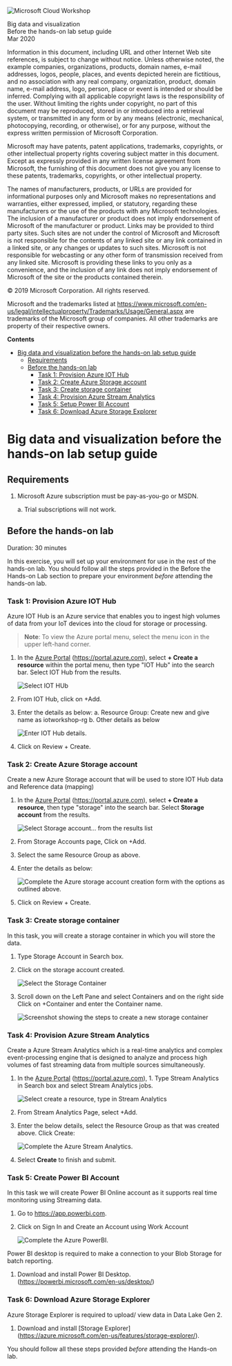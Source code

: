 ![Microsoft Cloud Workshop](https://github.com/Microsoft/MCW-Template-Cloud-Workshop/raw/master/Media/ms-cloud-workshop.png 'Microsoft Cloud Workshop')

<div class="MCWHeader1">
Big data and visualization
</div>
    
<div class="MCWHeader2">
Before the hands-on lab setup guide
</div>

<div class="MCWHeader3">
Mar 2020
</div>

Information in this document, including URL and other Internet Web site references, is subject to change without notice. Unless otherwise noted, the example companies, organizations, products, domain names, e-mail addresses, logos, people, places, and events depicted herein are fictitious, and no association with any real company, organization, product, domain name, e-mail address, logo, person, place or event is intended or should be inferred. Complying with all applicable copyright laws is the responsibility of the user. Without limiting the rights under copyright, no part of this document may be reproduced, stored in or introduced into a retrieval system, or transmitted in any form or by any means (electronic, mechanical, photocopying, recording, or otherwise), or for any purpose, without the express written permission of Microsoft Corporation.

Microsoft may have patents, patent applications, trademarks, copyrights, or other intellectual property rights covering subject matter in this document. Except as expressly provided in any written license agreement from Microsoft, the furnishing of this document does not give you any license to these patents, trademarks, copyrights, or other intellectual property.

The names of manufacturers, products, or URLs are provided for informational purposes only and Microsoft makes no representations and warranties, either expressed, implied, or statutory, regarding these manufacturers or the use of the products with any Microsoft technologies. The inclusion of a manufacturer or product does not imply endorsement of Microsoft of the manufacturer or product. Links may be provided to third party sites. Such sites are not under the control of Microsoft and Microsoft is not responsible for the contents of any linked site or any link contained in a linked site, or any changes or updates to such sites. Microsoft is not responsible for webcasting or any other form of transmission received from any linked site. Microsoft is providing these links to you only as a convenience, and the inclusion of any link does not imply endorsement of Microsoft of the site or the products contained therein.

© 2019 Microsoft Corporation. All rights reserved.

Microsoft and the trademarks listed at <https://www.microsoft.com/en-us/legal/intellectualproperty/Trademarks/Usage/General.aspx> are trademarks of the Microsoft group of companies. All other trademarks are property of their respective owners.

**Contents**

<!-- TOC -->

- [Big data and visualization before the hands-on lab setup guide](#big-data-and-visualization-before-the-hands-on-lab-setup-guide)
  - [Requirements](#requirements)
  - [Before the hands-on lab](#before-the-hands-on-lab)
    - [Task 1: Provision Azure IOT Hub](#task-1-provision-azure-databricks)
    - [Task 2: Create Azure Storage account](#task-2-create-azure-storage-account)
    - [Task 3: Create storage container](#task-3-create-storage-container)
    - [Task 4: Provision Azure Stream Analytics](#task-4-provision-azure-data-factory)
    - [Task 5: Setup Power BI Account](#task-5-download-and-install-power-bi-desktop)
    - [Task 6: Download Azure Storage Explorer](#task-6-download-and-install-azure-storage-explorer)

<!-- /TOC -->

# Big data and visualization before the hands-on lab setup guide

## Requirements

1.  Microsoft Azure subscription must be pay-as-you-go or MSDN.

    a. Trial subscriptions will not work.

## Before the hands-on lab

Duration: 30 minutes

In this exercise, you will set up your environment for use in the rest of the hands-on lab. You should follow all the steps provided in the Before the Hands-on Lab section to prepare your environment _before_ attending the hands-on lab.

### Task 1: Provision Azure IOT Hub

Azure IOT Hub is an Azure service that enables you to ingest high volumes of data from your IoT devices into the cloud for storage or processing.

> **Note**: To view the Azure portal menu, select the menu icon in the upper left-hand corner.


1. In the [Azure Portal](https://portal.azure.com) (https://portal.azure.com), select **+ Create a resource** within the portal menu, then type "IOT Hub" into the search bar. Select IOT Hub from the results.

   ![Select IOT HUb](media/iot_hub_1.png)

2. From IOT Hub, click on +Add.

3. Enter the details as below:
    a.	Resource Group: Create new and give name as iotworkshop-rg
    b.	Other details as below

   ![Enter IOT Hub details.](media/iot_hub_3.png)

4. Click on Review + Create.

### Task 2: Create Azure Storage account

Create a new Azure Storage account that will be used to store IOT Hub data and Reference data (mapping)

1. In the [Azure Portal](https://portal.azure.com) (<https://portal.azure.com>), select **+ Create a resource**, then type "storage" into the search bar. Select **Storage account** from the results.

   ![Select Storage account... from the results list](media/storage_account_1.png)

2. From Storage Accounts page, Click on +Add. 

3. Select the same Resource Group as above.

4. Enter the details as below:

    ![Complete the Azure storage account creation form with the options as outlined above.](media/storage_account_4.png)

5. Click on Review + Create.

### Task 3: Create storage container

In this task, you will create a storage container in which you will store the data.

1. Type Storage Account in Search box.

2. Click on the storage account created.

   ![Select the Storage Container](media/storage_container_2.png)

3. Scroll down on the Left Pane and select Containers and on the right side Click on +Container and enter the Container name.

   ![Screenshot showing the steps to create a new storage container](media/storage_container_3.png)

### Task 4: Provision Azure Stream Analytics

Create a Azure Stream Analytics which is a real-time analytics and complex event-processing engine that is designed to analyze and process high volumes of fast streaming data from multiple sources simultaneously.

1. In the [Azure Portal](https://portal.azure.com) (<https://portal.azure.com>), 1.	Type Stream Analytics in Search box and select Stream Analytics jobs.

   ![Select create a resource, type in Stream Analytics](media/stream_analytics_1.png)

2. From Stream Analytics Page, select +Add.

3. Enter the below details, select the Resource Group as that was created above. Click Create:

   ![Complete the Azure Stream Analytics.](media/stream_analytics_3.png)

4. Select **Create** to finish and submit.

### Task 5: Create Power BI Account

In this task we will create Power BI Online account as it supports real time monitoring using Streaming data.

1. Go to https://app.powerbi.com.
2. Click on Sign In and Create an Account using Work Account

    ![Complete the Azure PowerBI.](media/power_bi_1.png)
    
Power BI desktop is required to make a connection to your Blob Storage for batch reporting.

1. Download and install Power BI Desktop. (https://powerbi.microsoft.com/en-us/desktop/)


### Task 6: Download Azure Storage Explorer

Azure Storage Explorer is required to upload/ view data in Data Lake Gen 2.

1. Download and install [Storage Explorer] (https://azure.microsoft.com/en-us/features/storage-explorer/).

You should follow all these steps provided _before_ attending the Hands-on lab.
